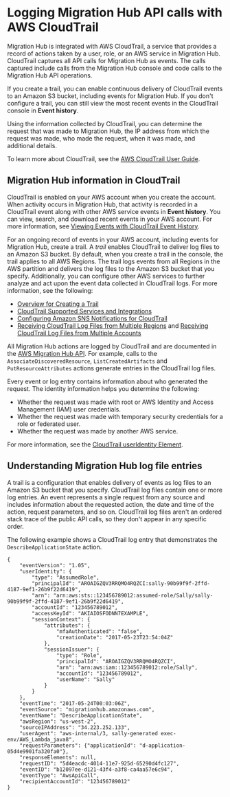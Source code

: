 # Logging Migration Hub API calls with AWS CloudTrail<a name="logging-using-cloudtrail"></a>

Migration Hub is integrated with AWS CloudTrail, a service that provides a record of actions taken by a user, role, or an AWS service in Migration Hub\. CloudTrail captures all API calls for Migration Hub as events\. The calls captured include calls from the Migration Hub console and code calls to the Migration Hub API operations\. 

If you create a trail, you can enable continuous delivery of CloudTrail events to an Amazon S3 bucket, including events for Migration Hub\. If you don't configure a trail, you can still view the most recent events in the CloudTrail console in **Event history**\. 

Using the information collected by CloudTrail, you can determine the request that was made to Migration Hub, the IP address from which the request was made, who made the request, when it was made, and additional details\. 

To learn more about CloudTrail, see the [AWS CloudTrail User Guide](https://docs.aws.amazon.com/awscloudtrail/latest/userguide/)\.

## Migration Hub information in CloudTrail<a name="service-name-info-in-cloudtrail"></a>

CloudTrail is enabled on your AWS account when you create the account\. When activity occurs in Migration Hub, that activity is recorded in a CloudTrail event along with other AWS service events in **Event history**\. You can view, search, and download recent events in your AWS account\. For more information, see [Viewing Events with CloudTrail Event History](https://docs.aws.amazon.com/awscloudtrail/latest/userguide/view-cloudtrail-events.html)\. 

For an ongoing record of events in your AWS account, including events for Migration Hub, create a trail\. A *trail* enables CloudTrail to deliver log files to an Amazon S3 bucket\. By default, when you create a trail in the console, the trail applies to all AWS Regions\. The trail logs events from all Regions in the AWS partition and delivers the log files to the Amazon S3 bucket that you specify\. Additionally, you can configure other AWS services to further analyze and act upon the event data collected in CloudTrail logs\. For more information, see the following: 
+ [Overview for Creating a Trail](https://docs.aws.amazon.com/awscloudtrail/latest/userguide/cloudtrail-create-and-update-a-trail.html)
+ [CloudTrail Supported Services and Integrations](https://docs.aws.amazon.com/awscloudtrail/latest/userguide/cloudtrail-aws-service-specific-topics.html#cloudtrail-aws-service-specific-topics-integrations)
+ [Configuring Amazon SNS Notifications for CloudTrail](https://docs.aws.amazon.com/awscloudtrail/latest/userguide/getting_notifications_top_level.html)
+ [Receiving CloudTrail Log Files from Multiple Regions](https://docs.aws.amazon.com/awscloudtrail/latest/userguide/receive-cloudtrail-log-files-from-multiple-regions.html) and [Receiving CloudTrail Log Files from Multiple Accounts](https://docs.aws.amazon.com/awscloudtrail/latest/userguide/cloudtrail-receive-logs-from-multiple-accounts.html)

All Migration Hub actions are logged by CloudTrail and are documented in the [AWS Migration Hub API](api-reference.md)\. For example, calls to the `AssociateDiscoveredResource`, `ListCreatedArtifacts` and `PutResourceAttributes` actions generate entries in the CloudTrail log files\.

Every event or log entry contains information about who generated the request\. The identity information helps you determine the following: 
+ Whether the request was made with root or AWS Identity and Access Management \(IAM\) user credentials\.
+ Whether the request was made with temporary security credentials for a role or federated user\.
+ Whether the request was made by another AWS service\.

For more information, see the [CloudTrail userIdentity Element](https://docs.aws.amazon.com/awscloudtrail/latest/userguide/cloudtrail-event-reference-user-identity.html)\.

## Understanding Migration Hub log file entries<a name="understanding-service-name-entries"></a>

A trail is a configuration that enables delivery of events as log files to an Amazon S3 bucket that you specify\. CloudTrail log files contain one or more log entries\. An event represents a single request from any source and includes information about the requested action, the date and time of the action, request parameters, and so on\. CloudTrail log files aren't an ordered stack trace of the public API calls, so they don't appear in any specific order\. 

The following example shows a CloudTrail log entry that demonstrates the `DescribeApplicationState` action\.

```
{
    "eventVersion": "1.05",
    "userIdentity": {
        "type": "AssumedRole",
        "principalId": "AROAIGZQV3RRQMO4RQZCI:sally-90b99f9f-2ffd-4187-9ef1-26b9f22d6419",
        "arn": "arn:aws:sts::123456789012:assumed-role/Sally/sally-90b99f9f-2ffd-4187-9ef1-26b9f22d6419",
        "accountId": "123456789012",
        "accessKeyId": "AKIAIOSFODNN7EXAMPLE",
        "sessionContext": {
            "attributes": {
                "mfaAuthenticated": "false",
                "creationDate": "2017-05-23T23:54:04Z"
            },
            "sessionIssuer": {
                "type": "Role",
                "principalId": "AROAIGZQV3RRQMO4RQZCI",
                "arn": "arn:aws:iam::123456789012:role/Sally",
                "accountId": "123456789012",
                "userName": "Sally"
            }
        }
    },
    "eventTime": "2017-05-24T00:03:06Z",
    "eventSource": "migrationhub.amazonaws.com",
    "eventName": "DescribeApplicationState",
    "awsRegion": "us-west-2",
    "sourceIPAddress": "34.223.252.133",
    "userAgent": "aws-internal/3, sally-generated exec-env/AWS_Lambda_java8",
    "requestParameters": {"applicationId": "d-application-05d4e9901fa320fa0"},
    "responseElements": null,
    "requestID": "5d4eacdc-4014-11e7-925d-65290d4fc127",
    "eventID": "b12097ee-d121-43f4-a3f8-ca4aa57e6c94",
    "eventType": "AwsApiCall",
    "recipientAccountId": "123456789012"
}
```